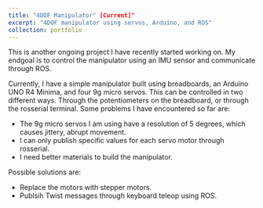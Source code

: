```yaml
---
title: "4DOF Manipulator" [Current]"
excerpt: "4DOF manipulator using servos, Arduino, and ROS"
collection: portfolio
---
```


This is another ongoing project I have recently started working on. My endgoal is to control the manipulator using an IMU sensor and communicate through ROS. 

Currently, I have a simple manipulator built using breadboards, an Arduino UNO R4 Minima, and four 9g micro servos. 
This can be controlled in two different ways. Through the potentiometers on the breadboard, or through the rosserial terminal. 
Some problems I have encountered so far are: 
- The 9g micro servos I am using have a resolution of 5 degrees, which causes jittery, abrupt movement. 
- I can only publish specific values for each servo motor through rosserial.
- I need better materials to build the manipulator.

Possible solutions are: 
- Replace the motors with stepper motors.
- Publsih Twist messages through keyboard teleop using ROS. 
